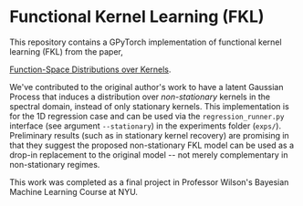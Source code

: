 # Functional Kernel Learning (FKL)

This repository contains a GPyTorch implementation of functional kernel learning (FKL) from the paper,

[Function-Space Distributions over Kernels](http://papers.nips.cc/paper/9634-function-space-distributions-over-kernels).

We've contributed to the original author's work to have a latent Gaussian Process that 
induces a distribution over *non-stationary* kernels
in the spectral domain, instead of only stationary kernels. This implementation
is for the 1D regression case and can be used via the `regression_runner.py`
interface (see argument `--stationary`) in the experiments folder (`exps/`). 
Preliminary results (such as in stationary kernel recovery) are promising in
that they suggest the proposed non-stationary FKL model can be used as a
drop-in replacement to the original model -- not merely complementary in
non-stationary regimes.

This work was completed as a final project in Professor Wilson's Bayesian Machine Learning Course at NYU. 



